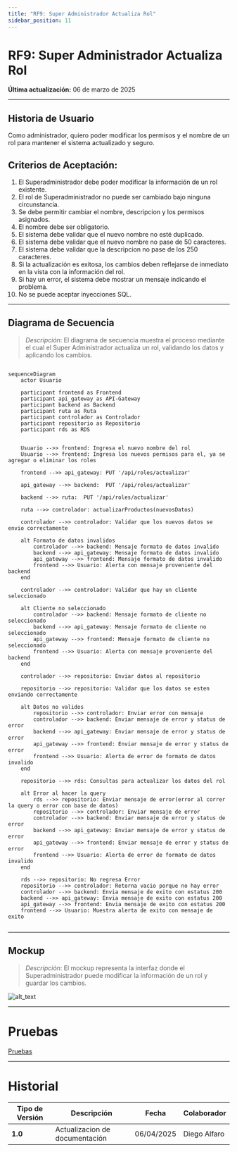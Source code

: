 ```yaml
---
title: "RF9: Super Administrador Actualiza Rol"
sidebar_position: 11
---
```


# RF9: Super Administrador Actualiza Rol

**Última actualización:** 06 de marzo de 2025

---

## Historia de Usuario

Como administrador, quiero poder modificar los permisos y el nombre de un rol para mantener el sistema actualizado y seguro.

## **Criterios de Aceptación:**

1. El Superadministrador debe poder modificar la información de un rol existente.
2. El rol de Superadministrador no puede ser cambiado bajo ninguna circunstancia.
3. Se debe permitir cambiar el nombre, descripcion y los permisos asignados.
4. El nombre debe ser obligatorio.
5. El sistema debe validar que el nuevo nombre no esté duplicado.
6. El sistema debe validar que el nuevo nombre no pase de 50 caracteres.
7. El sistema debe validar que la descripcion no pase de los 250 caracteres.
8. Si la actualización es exitosa, los cambios deben reflejarse de inmediato en la vista con la información del rol.
9. Si hay un error, el sistema debe mostrar un mensaje indicando el problema.
10. No se puede aceptar inyecciones SQL.

---

## **Diagrama de Secuencia**

> _Descripción_: El diagrama de secuencia muestra el proceso mediante el cual el Super Administrador actualiza un rol, validando los datos y aplicando los cambios.

```mermaid

sequenceDiagram
    actor Usuario
    
    participant frontend as Frontend
    participant api_gateway as API-Gateway
    participant backend as Backend
    participant ruta as Ruta
    participant controlador as Controlador
    participant repositorio as Repositorio
    participant rds as RDS
    
    
    Usuario -->> frontend: Ingresa el nuevo nombre del rol
    Usuario -->> frontend: Ingresa los nuevos permisos para el, ya se agregar o eliminar los roles
    
    frontend -->> api_gateway: PUT '/api/roles/actualizar'
    
    api_gateway -->> backend:  PUT '/api/roles/actualizar'
    
    backend -->> ruta:  PUT '/api/roles/actualizar'
    
    ruta -->> controlador: actualizarProductos(nuevosDatos)
    
    controlador -->> controlador: Validar que los nuevos datos se envio correctamente
    
    alt Formato de datos invalidos
        controlador -->> backend: Mensaje formato de datos invalido
        backend -->> api_gateway: Mensaje formato de datos invalido
        api_gateway -->> frontend: Mensaje formato de datos invalido
        frontend -->> Usuario: Alerta con mensaje proveniente del backend
    end
    
    controlador -->> controlador: Validar que hay un cliente seleccionado
    
    alt Cliente no seleccionado
        controlador -->> backend: Mensaje formato de cliente no seleccionado
        backend -->> api_gateway: Mensaje formato de cliente no seleccionado
        api_gateway -->> frontend: Mensaje formato de cliente no seleccionado
        frontend -->> Usuario: Alerta con mensaje proveniente del backend
    end
    
    controlador -->> repositorio: Enviar datos al repositorio
    
    repositorio -->> repositorio: Validar que los datos se esten enviando correctamente  

    alt Datos no validos
        repositorio -->> controlador: Enviar error con mensaje
        controlador -->> backend: Enviar mensaje de error y status de error
        backend -->> api_gateway: Enviar mensaje de error y status de error
        api_gateway -->> frontend: Enviar mensaje de error y status de error
        frontend -->> Usuario: Alerta de error de formato de datos invalido
    end
    
    repositorio -->> rds: Consultas para actualizar los datos del rol
    
    alt Error al hacer la query
        rds -->> repositorio: Enviar mensaje de error(error al correr la query o error con base de datos)
        repositorio -->> controlador: Enviar mensaje de error
        controlador -->> backend: Enviar mensaje de error y status de error
        backend -->> api_gateway: Enviar mensaje de error y status de error
        api_gateway -->> frontend: Enviar mensaje de error y status de error
        frontend -->> Usuario: Alerta de error de formato de datos invalido
    end
    
    rds -->> repositorio: No regresa Error
    repositorio -->> controlador: Retorna vacio porque no hay error
    controlador -->> backend: Envia mensaje de exito con estatus 200
    backend -->> api_gateway: Envia mensaje de exito con estatus 200
    api_gateway -->> frontend: Envia mensaje de exito con estatus 200
    frontend -->> Usuario: Muestra alerta de exito con mensaje de exito


```

---

## **Mockup**

> _Descripción_: El mockup representa la interfaz donde el Superadministrador puede modificar la información de un rol y guardar los cambios.

![alt_text](/img/mockup-rf9-textiles.png)

---

# Pruebas

[Pruebas](https://docs.google.com/spreadsheets/d/1NLGwGrGA5PVOEzLaqxa8Ts1D_Ng3QzzqNKWJYUzxD-M/edit?gid=1441262574#gid=1441262574)

---

# Historial

| **Tipo de Versión** | **Descripción**                | **Fecha**  | **Colaborador** |
| ------------------- |--------------------------------| ---------- |-----------------|
| **1.0**             | Actualizacion de documentación | 06/04/2025 | Diego Alfaro    |

